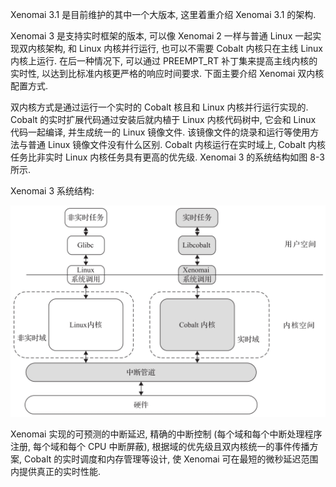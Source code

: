 
Xenomai 3.1 是目前维护的其中一个大版本, 这里着重介绍 Xenomai 3.1 的架构.

Xenomai 3 是支持实时框架的版本, 可以像 Xenomai 2 一样与普通 Linux 一起实现双内核架构, 和 Linux 内核并行运行, 也可以不需要 Cobalt 内核只在主线 Linux 内核上运行. 在后一种情况下, 可以通过 PREEMPT_RT 补丁集来提高主线内核的实时性, 以达到比标准内核更严格的响应时间要求. 下面主要介绍 Xenomai 双内核配置方式.

双内核方式是通过运行一个实时的 Cobalt 核且和 Linux 内核并行运行实现的. Cobalt 的实时扩展代码通过安装后就内植于 Linux 内核代码树中, 它会和 Linux 代码一起编译, 并生成统一的 Linux 镜像文件. 该镜像文件的烧录和运行等使用方法与普通 Linux 镜像文件没有什么区别. Cobalt 内核运行在实时域上, Cobalt 内核任务比非实时 Linux 内核任务具有更高的优先级. Xenomai 3 的系统结构如图 8-3 所示.

Xenomai 3 系统结构:

![2024-10-25-09-32-15.png](./images/2024-10-25-09-32-15.png)

Xenomai 实现的可预测的中断延迟, 精确的中断控制 (每个域和每个中断处理程序注册, 每个域和每个 CPU 中断屏蔽)​, 根据域的优先级且双内核统一的事件传播方案, Cobalt 的实时调度和内存管理等设计, 使 Xenomai 可在最短的微秒延迟范围内提供真正的实时性能.
